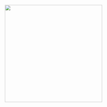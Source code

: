 <p align="center">
  <img width="320" src="https://wpimg.wallstcn.com/9e77e0ae-3018-45a2-bf9f-1a4c88dd300a.svg">
</p>


